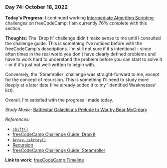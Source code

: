 ### Day 74: October 18, 2022

**Today's Progress:** I continued working [Intermediate Algorithm Scripting](https://www.freecodecamp.org/learn/javascript-algorithms-and-data-structures/#intermediate-algorithm-scripting) challenges on freeCodeCamp; I am currently 76% complete with this section.

**Thoughts:** The 'Drop It' challenge didn't make sense to me until I consulted the challenge guide. This is something I've noticed before with the freeCodeCamp's descriptions. I'm still not sure if it's intentional - since often times in the real world you don't have clearly defined problems and have to work hard to understand the problem before you can start to solve it - or if it's just not well-written to begin with.

Conversely, the 'Steamroller' challenge was straight-forward to me, except for the concept of recursion. This is something I'll need to study more deeply at a later date (I've already added it to my 'Identified Weaknesses' list).  

Overall, I'm satisfied with the progress I made today.

*Study Music:* [Battlestar Galactica's Prelude to War by Bear McCreary](https://youtu.be/4f2MnaV_j0Q)

*References:*

- [`shift()`](https://developer.mozilla.org/en-US/docs/Web/JavaScript/Reference/Global_Objects/Array/shift)
- [freeCodeCamp Challenge Guide: Drop it](https://forum.freecodecamp.org/t/freecodecamp-challenge-guide-drop-it/16010)
- [`Array.isArray()`](https://developer.mozilla.org/en-US/docs/Web/JavaScript/Reference/Global_Objects/Array/isArray)
- [Recursion](https://developer.mozilla.org/en-US/docs/Glossary/Recursion)
- [freeCodeCamp Challenge Guide: Steamroller](https://forum.freecodecamp.org/t/freecodecamp-challenge-guide-steamroller/16079)

**Link to work:** [freeCodeCamp Timeline](https://www.freecodecamp.org/ananfito)
